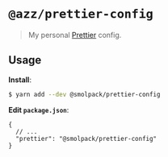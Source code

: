 # `@azz/prettier-config`

> My personal [Prettier](https://prettier.io) config.

## Usage

**Install**:

```bash
$ yarn add --dev @smolpack/prettier-config
```

**Edit `package.json`**:

```jsonc
{
  // ...
  "prettier": "@smolpack/prettier-config"
}
```
